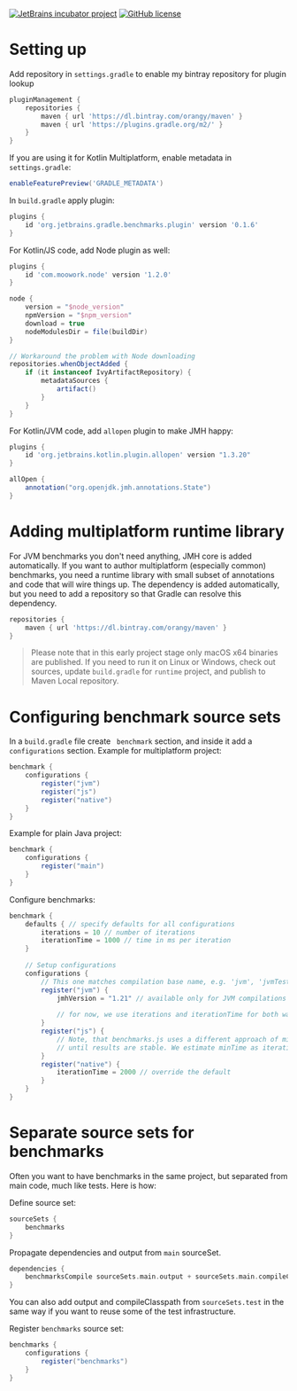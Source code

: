 [![JetBrains incubator project](http://jb.gg/badges/incubator.svg)](https://confluence.jetbrains.com/display/ALL/JetBrains+on+GitHub)
[![GitHub license](https://img.shields.io/badge/license-Apache%20License%202.0-blue.svg?style=flat)](http://www.apache.org/licenses/LICENSE-2.0)

# Setting up

Add repository in `settings.gradle` to enable my bintray repository for plugin lookup

```groovy
pluginManagement {
    repositories {
        maven { url 'https://dl.bintray.com/orangy/maven' }
        maven { url 'https://plugins.gradle.org/m2/' }
    }
}
```

If you are using it for Kotlin Multiplatform, enable metadata in `settings.gradle`:

```groovy
enableFeaturePreview('GRADLE_METADATA')
```

In `build.gradle` apply plugin:

```groovy
plugins {
    id 'org.jetbrains.gradle.benchmarks.plugin' version '0.1.6'
}
```

For Kotlin/JS code, add Node plugin as well:

```groovy
plugins {
    id 'com.moowork.node' version '1.2.0'
}

node {
    version = "$node_version"
    npmVersion = "$npm_version"
    download = true
    nodeModulesDir = file(buildDir)
}

// Workaround the problem with Node downloading
repositories.whenObjectAdded {
    if (it instanceof IvyArtifactRepository) {
        metadataSources {
            artifact()
        }
    }
}
```

For Kotlin/JVM code, add `allopen` plugin to make JMH happy:

```groovy
plugins {
    id 'org.jetbrains.kotlin.plugin.allopen' version "1.3.20"
}

allOpen {
    annotation("org.openjdk.jmh.annotations.State")
}
```

# Adding multiplatform runtime library

For JVM benchmarks you don't need anything, JMH core is added automatically.
If you want to author multiplatform (especially common) benchmarks, you need a runtime library with small subset of 
annotations and code that will wire things up. The dependency is added automatically, but you need to add a repository
so that Gradle can resolve this dependency. 

```groovy
repositories {
    maven { url 'https://dl.bintray.com/orangy/maven' }
}
```

> Please note that in this early project stage only macOS x64 binaries are published. 
If you need to run it on Linux or Windows, check out sources, update `build.gradle` for `runtime` project, and publish
to Maven Local repository.   

# Configuring benchmark source sets

In a `build.gradle` file create ` benchmark` section, and inside it add a `configurations` section.
Example for multiplatform project:

```groovy
benchmark {
    configurations {
        register("jvm") 
        register("js")
        register("native")
    }
}
```

Example for plain Java project:

```groovy
benchmark {
    configurations {
        register("main") 
    }
}
```

Configure benchmarks:

```groovy
benchmark {
    defaults { // specify defaults for all configurations
        iterations = 10 // number of iterations
        iterationTime = 1000 // time in ms per iteration
    }
    
    // Setup configurations
    configurations {
        // This one matches compilation base name, e.g. 'jvm', 'jvmTest', etc
        register("jvm") {
            jmhVersion = "1.21" // available only for JVM compilations & Java source sets
            
            // for now, we use iterations and iterationTime for both warmup and measurements
        }
        register("js") {
            // Note, that benchmarks.js uses a different approach of minTime & maxTime and run benchmarks
            // until results are stable. We estimate minTime as iterationTime and maxTime as iterationTime*iterations
        }
        register("native") {
            iterationTime = 2000 // override the default
        }
    }
}
```

# Separate source sets for benchmarks

Often you want to have benchmarks in the same project, but separated from main code, much like tests. Here is how:

Define source set:
```groovy
sourceSets {
    benchmarks
}
```

Propagate dependencies and output from `main` sourceSet. 

```groovy
dependencies {
    benchmarksCompile sourceSets.main.output + sourceSets.main.compileClasspath 
}
```

You can also add output and compileClasspath from `sourceSets.test` in the same way if you want 
to reuse some of the test infrastructure.


Register `benchmarks` source set:

```groovy
benchmarks {
    configurations {
        register("benchmarks")    
    }
}
```
